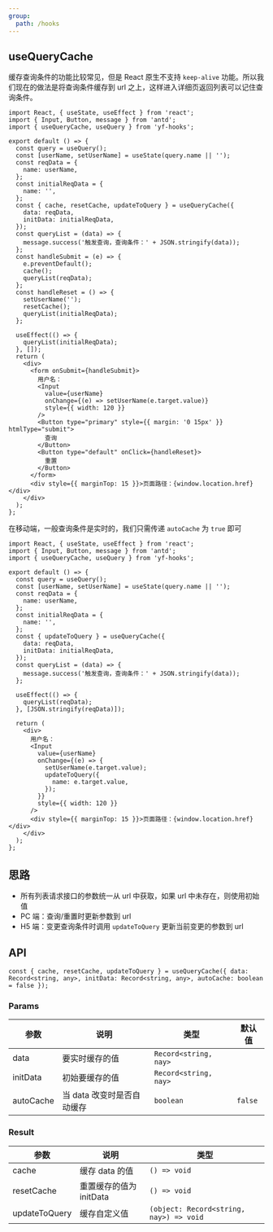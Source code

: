 ```yaml
---
group:
  path: /hooks
---
```


## useQueryCache

缓存查询条件的功能比较常见，但是 React 原生不支持 `keep-alive` 功能。所以我们现在的做法是将查询条件缓存到 url 之上，这样进入详细页返回列表可以记住查询条件。

```tsx
import React, { useState, useEffect } from 'react';
import { Input, Button, message } from 'antd';
import { useQueryCache, useQuery } from 'yf-hooks';

export default () => {
  const query = useQuery();
  const [userName, setUserName] = useState(query.name || '');
  const reqData = {
    name: userName,
  };
  const initialReqData = {
    name: '',
  };
  const { cache, resetCache, updateToQuery } = useQueryCache({
    data: reqData,
    initData: initialReqData,
  });
  const queryList = (data) => {
    message.success('触发查询，查询条件：' + JSON.stringify(data));
  };
  const handleSubmit = (e) => {
    e.preventDefault();
    cache();
    queryList(reqData);
  };
  const handleReset = () => {
    setUserName('');
    resetCache();
    queryList(initialReqData);
  };

  useEffect(() => {
    queryList(initialReqData);
  }, []);
  return (
    <div>
      <form onSubmit={handleSubmit}>
        用户名：
        <Input
          value={userName}
          onChange={(e) => setUserName(e.target.value)}
          style={{ width: 120 }}
        />
        <Button type="primary" style={{ margin: '0 15px' }} htmlType="submit">
          查询
        </Button>
        <Button type="default" onClick={handleReset}>
          重置
        </Button>
      </form>
      <div style={{ marginTop: 15 }}>页面路径：{window.location.href}</div>
    </div>
  );
};
```

在移动端，一般查询条件是实时的，我们只需传递 `autoCache` 为 `true` 即可

```tsx
import React, { useState, useEffect } from 'react';
import { Input, Button, message } from 'antd';
import { useQueryCache, useQuery } from 'yf-hooks';

export default () => {
  const query = useQuery();
  const [userName, setUserName] = useState(query.name || '');
  const reqData = {
    name: userName,
  };
  const initialReqData = {
    name: '',
  };
  const { updateToQuery } = useQueryCache({
    data: reqData,
    initData: initialReqData,
  });
  const queryList = (data) => {
    message.success('触发查询，查询条件：' + JSON.stringify(data));
  };

  useEffect(() => {
    queryList(reqData);
  }, [JSON.stringify(reqData)]);

  return (
    <div>
      用户名：
      <Input
        value={userName}
        onChange={(e) => {
          setUserName(e.target.value);
          updateToQuery({
            name: e.target.value,
          });
        }}
        style={{ width: 120 }}
      />
      <div style={{ marginTop: 15 }}>页面路径：{window.location.href}</div>
    </div>
  );
};
```

## 思路

- 所有列表请求接口的参数统一从 url 中获取，如果 url 中未存在，则使用初始值
- PC 端：查询/重置时更新参数到 url
- H5 端：变更查询条件时调用 `updateToQuery` 更新当前变更的参数到 url

## API

```
const { cache, resetCache, updateToQuery } = useQueryCache({ data: Record<string, any>, initData: Record<string, any>, autoCache: boolean = false });
```

### Params

| 参数      | 说明                       | 类型                  | 默认值  |
| --------- | -------------------------- | --------------------- | ------- |
| data      | 要实时缓存的值             | `Record<string, nay>` |         |
| initData  | 初始要缓存的值             | `Record<string, nay>` |         |
| autoCache | 当 data 改变时是否自动缓存 | `boolean`             | `false` |

### Result

| 参数          | 说明                    | 类型                                    |
| ------------- | ----------------------- | --------------------------------------- |
| cache         | 缓存 data 的值          | `() => void`                            |
| resetCache    | 重置缓存的值为 initData | `() => void`                            |
| updateToQuery | 缓存自定义值            | `(object: Record<string, nay>) => void` |
